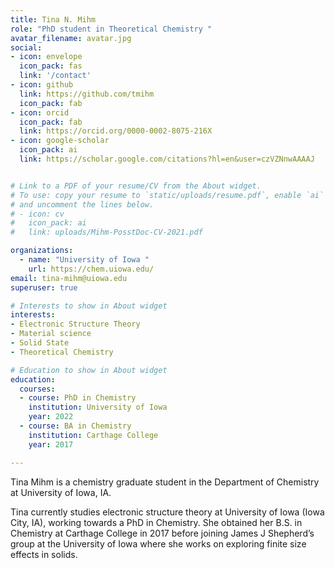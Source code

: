 ```yaml
---
title: Tina N. Mihm
role: "PhD student in Theoretical Chemistry "
avatar_filename: avatar.jpg
social:
- icon: envelope
  icon_pack: fas
  link: '/contact'
- icon: github
  link: https://github.com/tmihm
  icon_pack: fab 
- icon: orcid
  icon_pack: fab
  link: https://orcid.org/0000-0002-8075-216X
- icon: google-scholar
  icon_pack: ai
  link: https://scholar.google.com/citations?hl=en&user=czVZNnwAAAAJ


# Link to a PDF of your resume/CV from the About widget.
# To use: copy your resume to `static/uploads/resume.pdf`, enable `ai` icons in `params.toml`,
# and uncomment the lines below.
# - icon: cv
#   icon_pack: ai
#   link: uploads/Mihm-PosstDoc-CV-2021.pdf

organizations:
  - name: "University of Iowa "
    url: https://chem.uiowa.edu/
email: tina-mihm@uiowa.edu
superuser: true

# Interests to show in About widget
interests:
- Electronic Structure Theory 
- Material science
- Solid State 
- Theoretical Chemistry

# Education to show in About widget
education:
  courses:
  - course: PhD in Chemistry
    institution: University of Iowa
    year: 2022
  - course: BA in Chemistry
    institution: Carthage College
    year: 2017

---
```

Tina Mihm is a chemistry graduate student in the Department of Chemistry at University of Iowa, IA.

Tina currently studies electronic structure theory at University of Iowa (Iowa City, IA), working towards a PhD in Chemistry. She obtained her B.S. in Chemistry at Carthage College in 2017 before joining James J Shepherd’s group at the University of Iowa where she works on exploring finite size effects in solids. 

